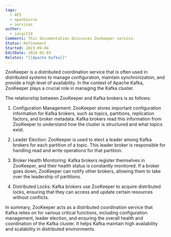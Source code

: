 ```yaml
---
tags:
  - API
  - openSource
  - services
author:
  - jacgit18
Comments: This documentation discusses Zookeeper service.
Status: Refinement
Started: 2023-09-04
EditDate: 2024-02-03
Relates: "[[Apache Kafka]]"
---
```

ZooKeeper is a distributed coordination service that is often used in distributed systems to manage configuration, maintain synchronization, and provide a high level of availability. In the context of Apache Kafka, ZooKeeper plays a crucial role in managing the Kafka cluster.

The relationship between ZooKeeper and Kafka brokers is as follows:

1. Configuration Management: ZooKeeper stores important configuration information for Kafka brokers, such as topics, partitions, replication factors, and broker metadata. Kafka brokers read this information from ZooKeeper to understand how the cluster is structured and what topics exist.

2. Leader Election: ZooKeeper is used to elect a leader among Kafka brokers for each partition of a topic. This leader broker is responsible for handling read and write operations for that partition.

3. Broker Health Monitoring: Kafka brokers register themselves in ZooKeeper, and their health status is constantly monitored. If a broker goes down, ZooKeeper can notify other brokers, allowing them to take over the leadership of partitions.

4. Distributed Locks: Kafka brokers use ZooKeeper to acquire distributed locks, ensuring that they can access and update certain resources without conflicts.

In summary, ZooKeeper acts as a distributed coordination service that Kafka relies on for various critical functions, including configuration management, leader election, and ensuring the overall health and coordination of the Kafka cluster. It helps Kafka maintain high availability and scalability in distributed environments.